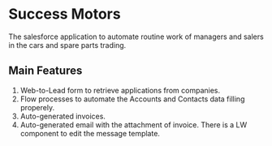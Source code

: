 # Success Motors

The salesforce application to automate routine work of managers and salers in the cars and spare parts trading.

## Main Features

1) Web-to-Lead form to retrieve applications from companies.
2) Flow processes to automate the Accounts and Contacts data filling properely.
3) Auto-generated invoices.
4) Auto-generated email with the attachment of invoice. There is a LW component to edit the message template.  
